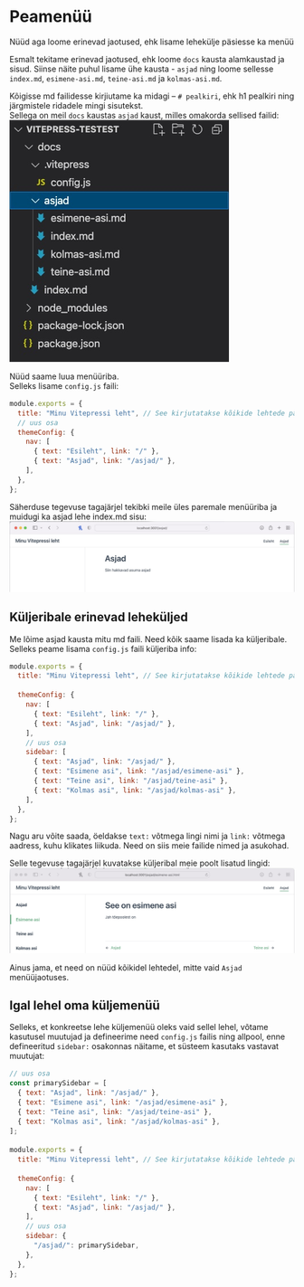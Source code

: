 # Peamenüü

Nüüd aga loome erinevad jaotused, ehk lisame lehekülje päsiesse ka menüü

Esmalt tekitame erinevad jaotused, ehk loome `docs` kausta alamkaustad ja sisud. Siinse näite puhul lisame ühe kausta - `asjad` ning loome sellesse `index.md`, `esimene-asi.md`, `teine-asi.md` ja `kolmas-asi.md`.

Kõigisse md failidesse kirjiutame ka midagi – `# pealkiri`, ehk h1 pealkiri ning järgmistele ridadele mingi sisutekst.  
Sellega on meil `docs` kaustas `asjad` kaust, milles omakorda sellised failid:
![kaustad](./04.jpg)

Nüüd saame luua menüüriba.  
Selleks lisame `config.js` faili:

```javascript
module.exports = {
  title: "Minu Vitepressi leht", // See kirjutatakse kõikide lehtede päisesse ja samuti ka menüüribale
  // uus osa
  themeConfig: {
    nav: [
      { text: "Esileht", link: "/" },
      { text: "Asjad", link: "/asjad/" },
    ],
  },
};
```

Säherduse tegevuse tagajärjel tekibki meile üles paremale menüüriba ja muidugi ka asjad lehe index.md sisu:
![menüüriba](./05.jpg)

## Küljeribale erinevad leheküljed

Me lõime asjad kausta mitu md faili. Need kõik saame lisada ka küljeribale. Selleks peame lisama `config.js` faili küljeriba info:

```javascript
module.exports = {
  title: "Minu Vitepressi leht", // See kirjutatakse kõikide lehtede päisesse ja samuti ka menüüribale

  themeConfig: {
    nav: [
      { text: "Esileht", link: "/" },
      { text: "Asjad", link: "/asjad/" },
    ],
    // uus osa
    sidebar: [
      { text: "Asjad", link: "/asjad/" },
      { text: "Esimene asi", link: "/asjad/esimene-asi" },
      { text: "Teine asi", link: "/asjad/teine-asi" },
      { text: "Kolmas asi", link: "/asjad/kolmas-asi" },
    ],
  },
};
```

Nagu aru võite saada, öeldakse `text:` võtmega lingi nimi ja `link:` võtmega aadress, kuhu klikates liikuda. Need on siis meie failide nimed ja asukohad.

Selle tegevuse tagajärjel kuvatakse küljeribal meie poolt lisatud lingid:
![sidebar](./06.jpg)

Ainus jama, et need on nüüd kõikidel lehtedel, mitte vaid `Asjad` menüüjaotuses.

## Igal lehel oma küljemenüü

Selleks, et konkreetse lehe küljemenüü oleks vaid sellel lehel, võtame kasutusel muutujad ja defineerime need `config.js` failis ning allpool, enne defineeritud `sidebar:` osakonnas näitame, et süsteem kasutaks vastavat muutujat:

```javascript
// uus osa
const primarySidebar = [
  { text: "Asjad", link: "/asjad/" },
  { text: "Esimene asi", link: "/asjad/esimene-asi" },
  { text: "Teine asi", link: "/asjad/teine-asi" },
  { text: "Kolmas asi", link: "/asjad/kolmas-asi" },
];

module.exports = {
  title: "Minu Vitepressi leht", // See kirjutatakse kõikide lehtede päisesse ja samuti ka menüüribale

  themeConfig: {
    nav: [
      { text: "Esileht", link: "/" },
      { text: "Asjad", link: "/asjad/" },
    ],
    // uus osa
    sidebar: {
      "/asjad/": primarySidebar,
    },
  },
};
```
